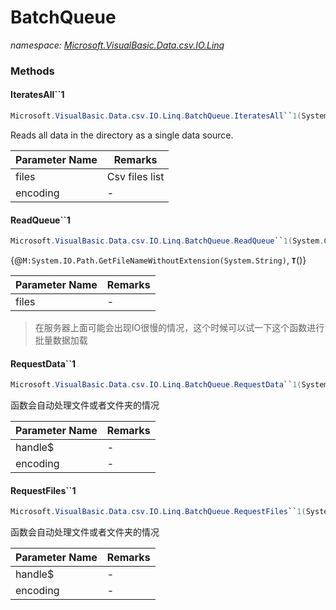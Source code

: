 ﻿# BatchQueue
_namespace: [Microsoft.VisualBasic.Data.csv.IO.Linq](./index.md)_





### Methods

#### IteratesAll``1
```csharp
Microsoft.VisualBasic.Data.csv.IO.Linq.BatchQueue.IteratesAll``1(System.Collections.Generic.IEnumerable{System.String},Microsoft.VisualBasic.Text.Encodings)
```
Reads all data in the directory as a single data source.

|Parameter Name|Remarks|
|--------------|-------|
|files|Csv files list|
|encoding|-|


#### ReadQueue``1
```csharp
Microsoft.VisualBasic.Data.csv.IO.Linq.BatchQueue.ReadQueue``1(System.Collections.Generic.IEnumerable{System.String},Microsoft.VisualBasic.Text.Encodings)
```
{@``M:System.IO.Path.GetFileNameWithoutExtension(System.String)``, **`T`**()}

|Parameter Name|Remarks|
|--------------|-------|
|files|-|

> 
>  在服务器上面可能会出现IO很慢的情况，这个时候可以试一下这个函数进行批量数据加载
>  

#### RequestData``1
```csharp
Microsoft.VisualBasic.Data.csv.IO.Linq.BatchQueue.RequestData``1(System.String,Microsoft.VisualBasic.Text.Encodings)
```
函数会自动处理文件或者文件夹的情况

|Parameter Name|Remarks|
|--------------|-------|
|handle$|-|
|encoding|-|


#### RequestFiles``1
```csharp
Microsoft.VisualBasic.Data.csv.IO.Linq.BatchQueue.RequestFiles``1(System.String,Microsoft.VisualBasic.Text.Encodings)
```
函数会自动处理文件或者文件夹的情况

|Parameter Name|Remarks|
|--------------|-------|
|handle$|-|
|encoding|-|



